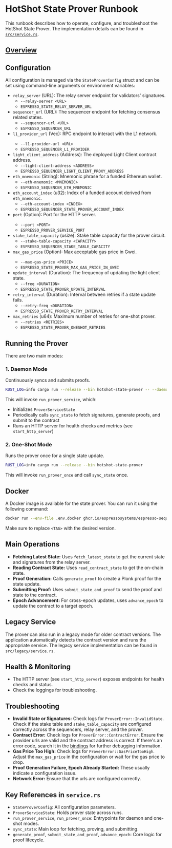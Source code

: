 # HotShot State Prover Runbook

This runbook describes how to operate, configure, and troubleshoot the HotShot State Prover. The implementation details
can be found in [`src/service.rs`](./src/service.rs).

## [Overview](README.md)

## Configuration

All configuration is managed via the `StateProverConfig` struct and can be set using command-line arguments or
environment variables:

- `relay_server` (URL): The relay server endpoint for validators' signatures.
  - `--relay-server <URL>`
  - `ESPRESSO_STATE_RELAY_SERVER_URL`
- `sequencer_url` (URL): The sequencer endpoint for fetching consensus related states.
  - `--sequencer-url <URL>`
  - `ESPRESSO_SEQUENCER_URL`
- `l1_provider_url` (Vec<Url>): RPC endpoint to interact with the L1 network.
  - `--l1-provider-url <URL>`
  - `ESPRESSO_SEQUENCER_L1_PROVIDER`
- `light_client_address` (Address): The deployed Light Client contract address.
  - `--light-client-address <ADDRESS>`
  - `ESPRESSO_SEQUENCER_LIGHT_CLIENT_PROXY_ADDRESS`
- `eth_mnemonic` (String): Mnemonic phrase for a funded Ethereum wallet.
  - `--eth-mnemonic <MNEMONIC>`
  - `ESPRESSO_SEQUENCER_ETH_MNEMONIC`
- `eth_account_index` (u32): Index of a funded account derived from `eth_mnemonic`.
  - `--eth-account-index <INDEX>`
  - `ESPRESSO_SEQUENCER_STATE_PROVER_ACCOUNT_INDEX`
- `port` (Option<u16>): Port for the HTTP server.
  - `--port <PORT>`
  - `ESPRESSO_PROVER_SERVICE_PORT`
- `stake_table_capacity` (usize): Stake table capacity for the prover circuit.
  - `--stake-table-capacity <CAPACITY>`
  - `ESPRESSO_SEQUENCER_STAKE_TABLE_CAPACITY`
- `max_gas_price` (Option<String>): Max acceptable gas price in Gwei.
  - `--max-gas-price <PRICE>`
  - `ESPRESSO_STATE_PROVER_MAX_GAS_PRICE_IN_GWEI`
- `update_interval` (Duration): The frequency of updating the light client state.
  - `--freq <DURATION>`
  - `ESPRESSO_STATE_PROVER_UPDATE_INTERVAL`
- `retry_interval` (Duration): Interval between retries if a state update fails.
  - `--retry-freq <DURATION>`
  - `ESPRESSO_STATE_PROVER_RETRY_INTERVAL`
- `max_retries` (u64): Maximum number of retries for one-shot prover.
  - `--retries <RETRIES>`
  - `ESPRESSO_STATE_PROVER_ONESHOT_RETRIES`

## Running the Prover

There are two main modes:

### 1. Daemon Mode

Continuously syncs and submits proofs.

```sh
RUST_LOG=info cargo run --release --bin hotshot-state-prover -- --daemon
```

This will invoke `run_prover_service`, which:

- Initializes `ProverServiceState`
- Periodically calls `sync_state` to fetch signatures, generate proofs, and submit to the contract
- Runs an HTTP server for health checks and metrics (see `start_http_server`)

### 2. One-Shot Mode

Runs the prover once for a single state update.

```sh
RUST_LOG=info cargo run --release --bin hotshot-state-prover
```

This will invoke `run_prover_once` and call `sync_state` once.

## Docker

A Docker image is available for the state prover. You can run it using the following command:

```bash
docker run --env-file .env.docker ghcr.io/espressosystems/espresso-sequencer-prover-service:<TAG> [FLAGS/OPTIONS]
```

Make sure to replace `<TAG>` with the desired version.

## Main Operations

- **Fetching Latest State:** Uses `fetch_latest_state` to get the current state and signatures from the relay server.
- **Reading Contract State:** Uses `read_contract_state` to get the on-chain state.
- **Proof Generation:** Calls `generate_proof` to create a Plonk proof for the state update.
- **Submitting Proof:** Uses `submit_state_and_proof` to send the proof and state to the contract.
- **Epoch Advancement:** For cross-epoch updates, uses `advance_epoch` to update the contract to a target epoch.

## Legacy Service

The prover can also run in a legacy mode for older contract versions. The application automatically detects the contract
version and runs the appropriate service. The legacy service implementation can be found in `src/legacy/service.rs`.

## Health & Monitoring

- The HTTP server (see `start_http_server`) exposes endpoints for health checks and status.
- Check the loggings for troubleshooting.

## Troubleshooting

- **Invalid State or Signatures:** Check logs for `ProverError::InvalidState`. Check if the stake table and
  `stake_table_capacity` are configured correctly across the sequencers, relay server, and the prover.
- **Contract Error:** Check logs for `ProverError::ContractError`. Ensure the provider urls are valid and the contract
  address is correct. If there's an error code, search it in the
  [bindings](../contracts/rust/adapter/src/bindings/lightclientv2.rs) for further debugging information.
- **Gas Price Too High:** Check logs for `ProverError::GasPriceTooHigh`. Adjust the `max_gas_price` in the configuration
  or wait for the gas price to drop.
- **Proof Generation Failure, Epoch Already Started:** These usually indicate a configuration issue.
- **Network Error:** Ensure that the urls are configured correctly.

## Key References in `service.rs`

- `StateProverConfig`: All configuration parameters.
- `ProverServiceState`: Holds prover state across runs.
- `run_prover_service`, `run_prover_once`: Entrypoints for daemon and one-shot modes.
- `sync_state`: Main loop for fetching, proving, and submitting.
- `generate_proof`, `submit_state_and_proof`, `advance_epoch`: Core logic for proof lifecycle.
